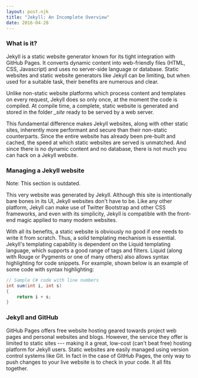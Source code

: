 ```yaml
---
layout: post.njk
title: "Jekyll: An Incomplete Overview"
date: 2016-04-28
---
```


### What is it?

Jekyll is a static website generator known for its tight integration with GitHub Pages. It converts dynamic content into web-friendly files (HTML, CSS, Javascript) and uses no server-side language or database. Static websites and static website generators like Jekyll can be limiting, but when used for a suitable task, their benefits are numerous and clear.

Unlike non-static website platforms which process content and templates on every request, Jekyll does so only once, at the moment the code is compiled. At compile time, a complete, static website is generated and stored in the folder *_site* ready to be served by a web server.

This fundamental difference makes Jekyll websites, along with other static sites, inherently more performant and secure than their non-static counterparts. Since the entire website has already been pre-built and cached, the speed at which static websites are served is unmatched. And since there is no dynamic content and no database, there is not much you can hack on a Jekyll website.

### Managing a Jekyll website

<p class="warning-text">
    Note: This section is outdated.
</p>

This very website was generated by Jekyll. Although this site is intentionally bare bones in its UI, Jekyll websites don't have to be. Like any other platform, Jekyll can make use of Twitter Bootstrap and other CSS frameworks, and even with its simplicity, Jekyll is compatible with the front-end magic applied to many modern websites.

With all its benefits, a static website is obviously no good if one needs to write it from scratch. Thus, a solid templating mechanism is essential. Jekyll's templating capability is dependent on the Liquid templating language, which supports a good range of tags and filters. Liquid (along with Rouge or Pygments or one of many others) also allows syntax highlighting for code snippets. For example, shown below is an example of some code with syntax highlighting:

```csharp
// Sample C# code with line numbers
int sum(int i, int s)
{
    return i + s;
}
```

### Jekyll and GitHub

GitHub Pages offers free website hosting geared towards project web pages and personal websites and blogs. However, the service they offer is limited to static sites --- making it a great, low-cost (can't beat free) hosting platform for Jekyll users. Static websites are easily managed using version control systems like Git. In fact in the case of GitHub Pages, the only way to push changes to your live website is to check in your code. It all fits together.
